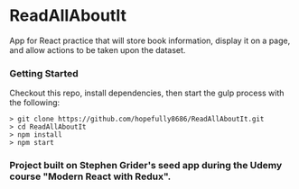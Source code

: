 # ReadAllAboutIt

App for React practice that will store book information, display it on a page, and allow actions to be taken upon the dataset.

### Getting Started
Checkout this repo, install dependencies, then start the gulp process with the following:

```
> git clone https://github.com/hopefully8686/ReadAllAboutIt.git
> cd ReadAllAboutIt
> npm install
> npm start
```
### Project built on Stephen Grider's seed app during the Udemy course "Modern React with Redux".

